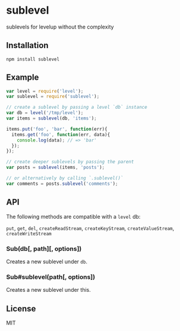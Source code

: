 
# sublevel

sublevels for levelup without the complexity

## Installation

`npm install sublevel`

## Example

```js
var level = require('level');
var sublevel = require('sublevel');

// create a sublevel by passing a level `db` instance
var db = level('/tmp/level');
var items = sublevel(db, 'items');

items.put('foo', 'bar', function(err){
  items.get('foo', function(err, data){
    console.log(data); // => 'bar'
  });
});

// create deeper sublevels by passing the parent
var posts = sublevel(items, 'posts');

// or alternatively by calling `.sublevel()`
var comments = posts.sublevel('comments');
```

## API

The following methods are compatible with a `level` db:

`put`, `get`, `del`, `createReadStream`, `createKeyStream`, `createValueStream`, `createWriteStream`

### Sub(db[, path][, options])

Creates a new sublevel under `db`.

### Sub#sublevel(path[, options])

Creates a new sublevel under this.

## License

MIT
